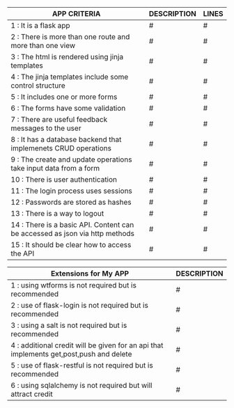 | APP CRITERIA | DESCRIPTION | LINES |
| --- | --- | --- |
| 1 : It is a flask app |#|#|
| 2 : There is more than one route and more than one view |#|#|
| 3 : The html is rendered using jinja templates|#|#|
| 4 : The jinja templates include some control structure|#|#|
| 5 : It includes one or more forms|#|#|
| 6 : The forms have some validation|#|#|
| 7 : There are useful feedback messages to the user|#|#|
| 8 : It has a database backend that implemenets CRUD operations|#|#|
| 9 : The create and update operations take input data from a form|#|#|
| 10 : There is user authentication|#|#|
| 11 : The login process uses sessions|#|#|
| 12 : Passwords are stored as hashes|#|#|
| 13 : There is a way to logout|#|#|
| 14 : There is a basic API. Content can be accessed as json via http methods|#|#|
| 15 : It should be clear how to access the API|#|#|


| Extensions for My APP | DESCRIPTION |
| --- | --- |
| 1 : using wtforms is not required but is recommended|#|
| 2 : use of flask-login is not required but is recommended|#|
| 3 : using a salt is not required but is recommended|#|
| 4 : additional credit will be given for an api that implements get,post,push and delete|#|
| 5 : use of flask-restful is not required but is recommended|#|
| 6 : using sqlalchemy is not required but will attract credit|#|

